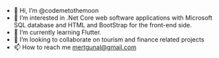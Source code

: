 - 👋 Hi, I’m @codemetothemoon
- 👀 I’m interested in .Net Core web software applications with Microsoft SQL database and HTML and BootStrap for the front-end side.
- 🌱 I’m currently learning Flutter.
- 💞️ I’m looking to collaborate on tourism and finance related projects
- 📫 How to reach me mertgunal@gmail.com

<!---
codemetothemoon/codemetothemoon is a ✨ special ✨ repository because its `README.md` (this file) appears on your GitHub profile.
You can click the Preview link to take a look at your changes.
--->
